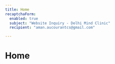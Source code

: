 ```yaml
---
title: Home
recaptchaForm:
  enabled: true
  subject: "Website Inquiry - Delhi Mind Clinic"
  recipient: "aman.aucourantcs@gmail.com"

---
```


# Home